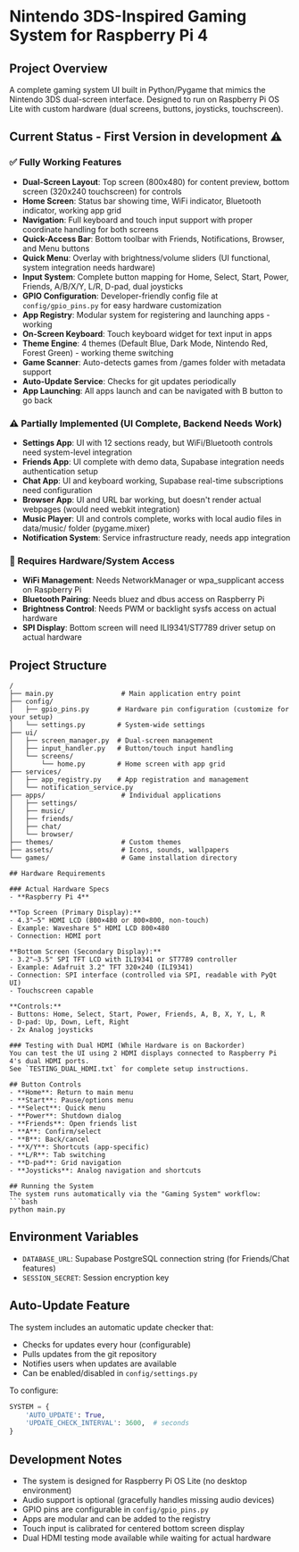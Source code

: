 # Nintendo 3DS-Inspired Gaming System for Raspberry Pi 4

## Project Overview
A complete gaming system UI built in Python/Pygame that mimics the Nintendo 3DS dual-screen interface. Designed to run on Raspberry Pi OS Lite with custom hardware (dual screens, buttons, joysticks, touchscreen).

## Current Status - First Version in development ⚠️

### ✅ Fully Working Features
- **Dual-Screen Layout**: Top screen (800x480) for content preview, bottom screen (320x240 touchscreen) for controls
- **Home Screen**: Status bar showing time, WiFi indicator, Bluetooth indicator, working app grid
- **Navigation**: Full keyboard and touch input support with proper coordinate handling for both screens
- **Quick-Access Bar**: Bottom toolbar with Friends, Notifications, Browser, and Menu buttons
- **Quick Menu**: Overlay with brightness/volume sliders (UI functional, system integration needs hardware)
- **Input System**: Complete button mapping for Home, Select, Start, Power, Friends, A/B/X/Y, L/R, D-pad, dual joysticks
- **GPIO Configuration**: Developer-friendly config file at `config/gpio_pins.py` for easy hardware customization
- **App Registry**: Modular system for registering and launching apps - working
- **On-Screen Keyboard**: Touch keyboard widget for text input in apps
- **Theme Engine**: 4 themes (Default Blue, Dark Mode, Nintendo Red, Forest Green) - working theme switching
- **Game Scanner**: Auto-detects games from /games folder with metadata support
- **Auto-Update Service**: Checks for git updates periodically
- **App Launching**: All apps launch and can be navigated with B button to go back

### ⚠️ Partially Implemented (UI Complete, Backend Needs Work)
- **Settings App**: UI with 12 sections ready, but WiFi/Bluetooth controls need system-level integration
- **Friends App**: UI complete with demo data, Supabase integration needs authentication setup
- **Chat App**: UI and keyboard working, Supabase real-time subscriptions need configuration
- **Browser App**: UI and URL bar working, but doesn't render actual webpages (would need webkit integration)
- **Music Player**: UI and controls complete, works with local audio files in data/music/ folder (pygame.mixer)
- **Notification System**: Service infrastructure ready, needs app integration

### 🔧 Requires Hardware/System Access
- **WiFi Management**: Needs NetworkManager or wpa_supplicant access on Raspberry Pi
- **Bluetooth Pairing**: Needs bluez and dbus access on Raspberry Pi
- **Brightness Control**: Needs PWM or backlight sysfs access on actual hardware
- **SPI Display**: Bottom screen will need ILI9341/ST7789 driver setup on actual hardware

## Project Structure
```
/
├── main.py                 # Main application entry point
├── config/
│   ├── gpio_pins.py       # Hardware pin configuration (customize for your setup)
│   └── settings.py        # System-wide settings
├── ui/
│   ├── screen_manager.py  # Dual-screen management
│   ├── input_handler.py   # Button/touch input handling
│   └── screens/
│       └── home.py        # Home screen with app grid
├── services/
│   ├── app_registry.py    # App registration and management
│   └── notification_service.py
├── apps/                   # Individual applications
│   ├── settings/
│   ├── music/
│   ├── friends/
│   ├── chat/
│   └── browser/
├── themes/                 # Custom themes
├── assets/                 # Icons, sounds, wallpapers
└── games/                  # Game installation directory

## Hardware Requirements

### Actual Hardware Specs
- **Raspberry Pi 4**

**Top Screen (Primary Display):**
- 4.3"–5" HDMI LCD (800×480 or 800×800, non-touch)
- Example: Waveshare 5" HDMI LCD 800×480
- Connection: HDMI port

**Bottom Screen (Secondary Display):**
- 3.2"–3.5" SPI TFT LCD with ILI9341 or ST7789 controller
- Example: Adafruit 3.2" TFT 320×240 (ILI9341)
- Connection: SPI interface (controlled via SPI, readable with PyQt UI)
- Touchscreen capable

**Controls:**
- Buttons: Home, Select, Start, Power, Friends, A, B, X, Y, L, R
- D-pad: Up, Down, Left, Right
- 2x Analog joysticks

### Testing with Dual HDMI (While Hardware is on Backorder)
You can test the UI using 2 HDMI displays connected to Raspberry Pi 4's dual HDMI ports.
See `TESTING_DUAL_HDMI.txt` for complete setup instructions.

## Button Controls
- **Home**: Return to main menu
- **Start**: Pause/options menu
- **Select**: Quick menu
- **Power**: Shutdown dialog
- **Friends**: Open friends list
- **A**: Confirm/select
- **B**: Back/cancel
- **X/Y**: Shortcuts (app-specific)
- **L/R**: Tab switching
- **D-pad**: Grid navigation
- **Joysticks**: Analog navigation and shortcuts

## Running the System
The system runs automatically via the "Gaming System" workflow:
```bash
python main.py
```

## Environment Variables
- `DATABASE_URL`: Supabase PostgreSQL connection string (for Friends/Chat features)
- `SESSION_SECRET`: Session encryption key

## Auto-Update Feature
The system includes an automatic update checker that:
- Checks for updates every hour (configurable)
- Pulls updates from the git repository
- Notifies users when updates are available
- Can be enabled/disabled in `config/settings.py`

To configure:
```python
SYSTEM = {
    'AUTO_UPDATE': True,
    'UPDATE_CHECK_INTERVAL': 3600,  # seconds
}
```

## Development Notes
- The system is designed for Raspberry Pi OS Lite (no desktop environment)
- Audio support is optional (gracefully handles missing audio devices)
- GPIO pins are configurable in `config/gpio_pins.py`
- Apps are modular and can be added to the registry
- Touch input is calibrated for centered bottom screen display
- Dual HDMI testing mode available while waiting for actual hardware
